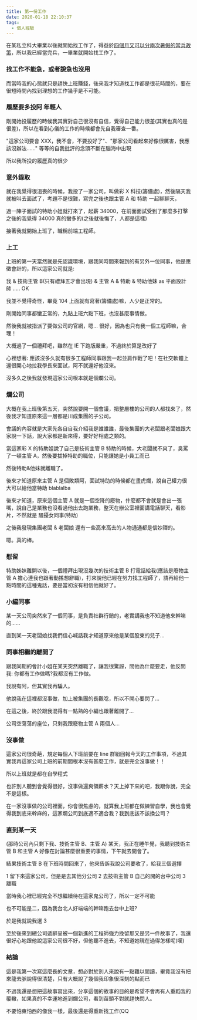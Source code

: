 ```yaml
---
title: 第一份工作
date: 2020-01-18 22:10:37
tags:
  - 個人經驗
---
```


在某私立科大畢業以後就開始找工作了，得益於[四個月又可以分兩次暑假的當兵政策](https://www.nca.gov.tw/chaspx/News_Detail.aspx?web=83&id=6794)，所以我已經當完兵，一畢業就開始找工作了。

<!--more-->

### 找工作不能急，或者說急也沒用

而當時我的心態就只是趕快上班賺錢，後來我才知道找工作都是很花時間的，要在很短時間內找到理想的工作幾乎是不可能。

### 履歷要多投阿 年輕人

剛開始投履歷的時候我其實對自己很沒有自信，覺得自己能力很差(其實也真的是很差)，所以在看到心儀的工作的時候都會先自我審查一番。

"這家公司要會 XXX，我不會，不要投好了"、"那家公司看起來好像很厲害，我應該沒辦法......" 等等的自我批評的念頭不斷在腦海中出現

所以我所投的履歷真的很少

### 意外錄取

就在我覺得很沮喪的時候，我投了一家公司，叫做彩 X 科技(籌備處)，然後隔天我就被叫去面試了，考題不是很難，寫完之後也跟主管 A 和 特助 一起聊聊天，

過一陣子面試的特助小姐就打來了，起薪 34000，在前面面試受到了那麼多打擊之後的我覺得 34000 真的蠻多的(之後就後悔了，人都是這樣)

接著我就開始上班了，職稱前端工程師。

### 上工

上班的第一天當然就是先認識環境，跟我同時間來報到的有另外一位同事，他是應徵會計的，所以這家公司就是:

我 & 技術主管 B(只有禮拜五才會出現) & 主管 A & 特助 & 特助他妹 as 平面設計師 ..... OK

我並不覺得奇怪，畢竟 104 上面就有寫著(籌備處)嘛，人少是正常的。

剛開始同事都蠻正常的，九點上班六點下班，也沒甚麼事情做。

然後我就被指派了要做公司的官網，嗯... 很好，因為也只有我一個工程師嘛，合理！

大概過了一個禮拜吧，雖然在 IE 下跑版嚴重，不過終於算是改好了

心裡想著: 應該沒多久就有很多工程師同事跟我一起並肩作戰了吧！在社交軟體上還很開心地拉我學長來面試，阿不就還好他沒來。

沒多久之後我就發現這家公司根本就是個爛公司。

### 爛公司

大概在我上班後第五天，突然說要開一個會議，把整層樓的公司的人都找來了，然後我才知道原來這一層都是川成集團的子公司。

會議的內容就是大家先各自自我介紹我是誰誰誰，最後集團的大老闆跟老闆娘跟大家說一下話，說大家都是新來得，要好好相處之類的。

當這家彩 X 的特助姐說了自己是技術主管 B 特助的時候，大老闆就不爽了，臭罵了一頓主管 A，然後要拔掉特助的職位，只能讓她是小員工而已

然後特助&他妹就離職了。

後來才知道原來主管 A 是個敗類阿，面試特助的時候都在畫虎爛，說自己權力很大可以給他當特助 blablalba

後來才知道，原來這個主管 A 就是一個空降的廢物，什麼都不會就是會出一張嘴，說自己是業務也沒看過他出去跑業務，整天在辦公室裡面講電話聊天，看影片，不然就是
騷擾女同事(特助)

之後我發現集團老闆 & 老闆娘 還有一些高來高去的人物通通都是信妙禪的。

嗯。真的棒。

### 慰留

特助姊妹離開以後，一個禮拜出現沒幾次的技術主管 B 打電話給我(應該是廢物主管 A 擔心連我也跟著動搖想辭職)，打來說他已經在努力找工程師了，請再給他一點時間的這種鬼話，要是當初沒有相信他就好了。

### 小編同事

某一天公司突然來了一個同事，是負責社群行銷的，老實講我也不知道他來幹嘛的......

直到某一天老闆娘找我們信心喊話我才知道原來他是某個股東的兒子...

### 同事相繼的離開了

跟我同期的會計小姐在某天突然離職了，讓我很驚訝，問他為什麼要走，他反問我: 你都有工作做嗎?我都沒有工作做。

我說有阿，但其實我再騙人。

他說我在這裡都沒事做，加上被集團的長觀唸，所以不開心要閃了...

在這之後，終於跟我混得有一點熟的小編也跟著離開了...

公司空蕩蕩的座位，只剩我跟廢物主管 A 兩個人...

### 沒事做

這家公司很奇葩，規定每個人下班前要在 line 群組回報今天的工作事項，不過其實我再這家公司上班的前期間根本沒有甚麼工作，就是完全沒事做！！

所以上班就是都在自學程式

也許別人聽到會覺得很好，沒事做還爽領薪水？天上掉下來的吧，我跟你說，完全不是這樣。

在一家沒事做的公司裡面，你會很焦慮的，就算我上班都在做練習自學，我也會覺得我到底來幹麻的，這家爛公司到底適不適合我？我到底該不該換公司？

### 直到某一天

(那時公司內只剩下我、技術主管 B、主管 A)
某天，我正在睡午覺，我聽到技術主管 B 和主管 A 好像在討論甚麼很重要的事情，下午就去開會了。

結果技術主管 B 在下班時間回來了，他來告訴我說公司要收了，給我三個選擇

1 留下來這家公司，但是是去其他分公司
2 去技術主管 B 自己的開的台中公司
3 離職

當時我心裡已經完全不想繼續待在這家鬼公司了，所以一定不可能

也不可能是二，因為我台北人好端端的幹嘛跑去台中上班?

於是我就說我選 3

至於後來到總公司遞辭呈被一個新進的工程師強力挽留那又是另一件故事了，我還很好心地跟他說這家公司很不好，但他聽不進去，不知道她現在過得怎樣呢(嘆)

### 結論

這是我第一次寫這麼長的文章，想必對於別人來說有一點難以閱讀，畢竟我沒有把來龍去脈說得很清楚，只有大概說了幾個我印象很深刻的點而已

不過我還是想把這故事寫出來，分享這個的故事的目的是希望不會再有人重蹈我的覆轍，如果真的不幸運地進到爛公司，看到苗頭不對就趕快閃人。

不要怕東怕西的像我一樣，最後還是得重新找工作(QQ
